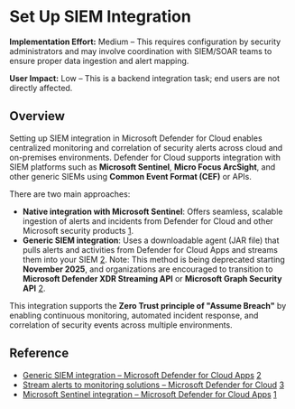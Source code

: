# Set Up SIEM Integration

**Implementation Effort:** Medium – This requires configuration by security administrators and may involve coordination with SIEM/SOAR teams to ensure proper data ingestion and alert mapping.

**User Impact:** Low – This is a backend integration task; end users are not directly affected.

## Overview

Setting up SIEM integration in Microsoft Defender for Cloud enables centralized monitoring and correlation of security alerts across cloud and on-premises environments. Defender for Cloud supports integration with SIEM platforms such as **Microsoft Sentinel**, **Micro Focus ArcSight**, and other generic SIEMs using **Common Event Format (CEF)** or APIs.

There are two main approaches:

- **Native integration with Microsoft Sentinel**: Offers seamless, scalable ingestion of alerts and incidents from Defender for Cloud and other Microsoft security products [1](https://learn.microsoft.com/en-us/defender-cloud-apps/siem-sentinel).
- **Generic SIEM integration**: Uses a downloadable agent (JAR file) that pulls alerts and activities from Defender for Cloud Apps and streams them into your SIEM [2](https://learn.microsoft.com/en-us/defender-cloud-apps/siem). Note: This method is being deprecated starting **November 2025**, and organizations are encouraged to transition to **Microsoft Defender XDR Streaming API** or **Microsoft Graph Security API** [2](https://learn.microsoft.com/en-us/defender-cloud-apps/siem).

This integration supports the **Zero Trust principle of "Assume Breach"** by enabling continuous monitoring, automated incident response, and correlation of security events across multiple environments.

## Reference

- [Generic SIEM integration – Microsoft Defender for Cloud Apps](https://learn.microsoft.com/en-us/defender-cloud-apps/siem) [2](https://learn.microsoft.com/en-us/defender-cloud-apps/siem)
- [Stream alerts to monitoring solutions – Microsoft Defender for Cloud](https://learn.microsoft.com/en-us/azure/defender-for-cloud/export-to-siem) [3](https://learn.microsoft.com/en-us/azure/defender-for-cloud/export-to-siem)
- [Microsoft Sentinel integration – Microsoft Defender for Cloud Apps](https://learn.microsoft.com/en-us/defender-cloud-apps/siem-sentinel) [1](https://learn.microsoft.com/en-us/defender-cloud-apps/siem-sentinel)
